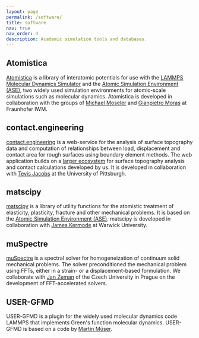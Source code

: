 ```yaml
---
layout: page
permalink: /software/
title: software
nav: true
nav_order: 4
description: Academic simulation tools and databases.
---
```


## Atomistica

[Atomistica](https://github.com/Atomistica/atomistica) is a library of interatomic potentials for use with the [LAMMPS Molecular Dynamics Simulator](https://lammps.sandia.gov/) and the [Atomic Simulation Environment (ASE)](https://wiki.fysik.dtu.dk/ase/), two widely used simulation environments for atomic-scale simulations such as molecular dynamics. Atomistica is developed in collaboration with the groups of [Michael Moseler](https://www.iwm.fraunhofer.de/de/geschaeftsfelder/tribologie/multiskalenmodellierung-tribosimulation.html) and [Gianpietro Moras](https://www.iwm.fraunhofer.de/de/geschaeftsfelder/tribologie/multiskalenmodellierung-tribosimulation.html) at Fraunhofer IWM.

## contact.engineering

[contact.engineering](https://contact.engineering/) is a web-service for the analysis of surface topography data and computation of relationships between load, displacement and contact area for rough surfaces using boundary element methods. The web application builds on a [larger ecosystem](https://github.com/ContactEngineering) for surface topography analysis and contact calculations developed by us. It is developed in collaboration with [Tevis Jacobs](https://www.engineering.pitt.edu/JacobsLab/) at the University of Pittsburgh.

## matscipy

[matscipy](https://github.com/libAtoms/matscipy) is a library of utility functions for the atomistic treatment of elasticity, plasticity, fracture and other mechanical problems. It is based on the [Atomic Simulation Environment (ASE)](https://wiki.fysik.dtu.dk/ase/). matscipy is developed in collaboration with [James Kermode](https://warwick.ac.uk/fac/sci/eng/people/james_kermode/) at Warwick University.

## muSpectre

[muSpectre](https://gitlab.com/muspectre/muspectre) is a spectral solver for homogeneization of continuum solid mechanical problems. The solver preconditioned the mechanical problem using FFTs, either in a strain- or a displacement-based formulation. We collaborate with [Jan Zeman](http://mech.fsv.cvut.cz/~zemanj/) of the Czech University in Prague on the development of FFT-accelerated solvers.

## USER-GFMD

USER-GFMD is a plugin for the widely used molecular dynamics code LAMMPS that implements Green's function molecular dynamics. USER-GFMD is based on a code by [Martin Müser](https://www.lmp.uni-saarland.de/index.php/group/prof-dr-martin-muser/).

